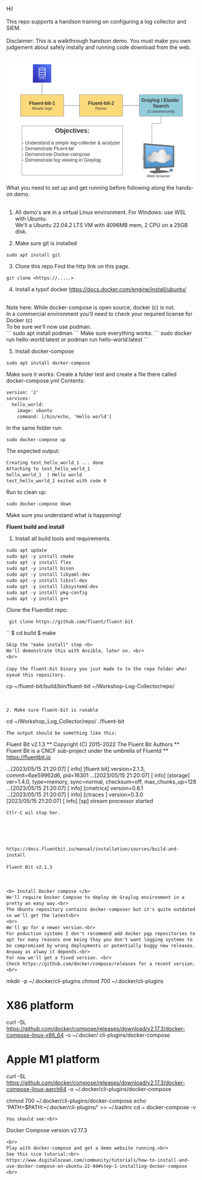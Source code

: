 Hi!<br>
<br> 
This repo supports a handson training on configuring a log collector and SIEM.<br>
<br>
Disclaimer: This is a walkthrough handson demo. You must make you own judgement about safely instally and running code download from the web. <br>
<br>
<img src="web_assets/Overview_01.png">
<br>
What you need to set up and get running before following along the hands-on demo.<br>
<br>
1. All demo's are in a virtual Linux environment. 
For WIndows: use WSL with Ubuntu. <br>
We'll a Ubuntu 22.04.2 LTS VM with 4096MB mem, 2 CPU on a 25GB disk.<br>

2. Make sure git is installed
```
sudo apt install git
```

3. Clone this repo
Find the http link on this page.<br> 
```
git clone <https://.....>
```

4. Install a typof docker 
https://docs.docker.com/engine/install/ubuntu/
<br>
Note here: While docker-compose is open source, docker (c) is not. <br> 
In a commercial environment you'll need to check your required license for Docker (c)<br>
To be sure we'll now use podman.<br>
```
sudo apt install podman
```
Make sure everything works:
```
sudo docker run hello-world:latest
or
podman run hello-world:latest
```

5. Install docker-compose
```
sudo apt install docker-compose
```
Make sure it works:
Create a folder test and create a file there called docker-compose.yml
Contents:
```
version: '2'
services:
  hello_world:
    image: ubuntu
    command: [/bin/echo, 'Hello world']

```
In the same folder run:
```
sudo docker-compose up
```
The expected output:

```
Creating test_hello_world_1 ... done
Attaching to test_hello_world_1
hello_world_1  | Hello world
test_hello_world_1 exited with code 0
```
Run to clean up:
```
sudo docker-compose down
```
Make sure you understand what is happening!

<b>Fluent build and install</b>

1. Install all build tools and requirements.

``` 
sudo apt update
sudo apt -y install cmake
sudo apt -y install flex
sudo apt -y install bison 
sudo apt -y install libyaml-dev
sudo apt -y install libssl-dev
sudo apt -y install libsystemd-dev  
sudo apt -y install pkg-config
sudo apt -y install g++
``` 

Clone the Fluentbit repo:
```
 git clone https://github.com/fluent/fluent-bit
```
`` 
$ cd build
$ make
```
Skip the "make install" step <b>
We'll demonstrate this with Ansible, later on. <br>
<br>

Copy the fluent-bit binary you jsut made to to the repo folder wher eyoud this repository.

```
cp ~/fluent-bit/build/bin/fluent-bit ~/Workshop-Log-Collector/repo/
```


2. Make sure fluent-bit is runable
``` 
cd ~/Workshop_Log_Collector/repo/
./fluent-bit
```
The output should be something like this:
```
Fluent Bit v2.1.3
** Copyright (C) 2015-2022 The Fluent Bit Authors
** Fluent Bit is a CNCF sub-project under the umbrella of Fluentd
** https://fluentbit.io

...[2023/05/15 21:20:07] [ info] [fluent bit] version=2.1.3, commit=6ae59962d6, pid=16301
...[2023/05/15 21:20:07] [ info] [storage] ver=1.4.0, type=memory, sync=normal, checksum=off, max_chunks_up=128<br>
...[2023/05/15 21:20:07] [ info] [cmetrics] version=0.6.1<br>
...[2023/05/15 21:20:07] [ info] [ctraces ] version=0.3.0<br>
[2023/05/15 21:20:07] [ info] [sp] stream processor started<br>
```
Ctlr-C wil stop her.





https://docs.fluentbit.io/manual/installation/sources/build-and-install

Fluent Bit v2.1.3



<b> Install Docker compose </b>
We'll require Docker Compsoe to deploy de Graylog environment in a pretty an easy way.<br>
The Ubuntu repository contains docker-composer but it's quite outdated so we'll get the latest<br>
<br>
We'll go for a newer version.<br>
For poduction systems I don't recommend add docker pgp repositories to apt for many reasons one being thay you don't want logging systems to be compromised by wrong deployments or potentially buggy new releases. Anyway as alway it depends.<br>
For now we'll get a fixed version. <br> 
Check https://github.com/docker/compose/releases for a recent version.<br>
```
mkdir -p ~/.docker/cli-plugins
chmod 700 ~/.docker/cli-plugins
# X86 platform
curl -SL https://github.com/docker/compose/releases/download/v2.17.3/docker-compose-linux-x86_64 -o ~/.docker/
cli-plugins/docker-compose
# Apple M1 platform
curl -SL https://github.com/docker/compose/releases/download/v2.17.3/docker-compose-linux-aarch64 -o ~/.docker/cli-plugins/docker-compose

chmod 700 ~/.docker/cli-plugins/docker-compose
echo 'PATH=$PATH:~/.docker/cli-plugins/' >> ~/.bashrc
cd ~
docker-compose -v
```
You should see:<br>
```
Docker Compose version v2.17.3
```
<br>
Play with docker-compose and get a demo website running.<br>
See this nice tutorial:<br>
https://www.digitalocean.com/community/tutorials/how-to-install-and-use-docker-compose-on-ubuntu-22-04#step-1-installing-docker-compose
<br>









